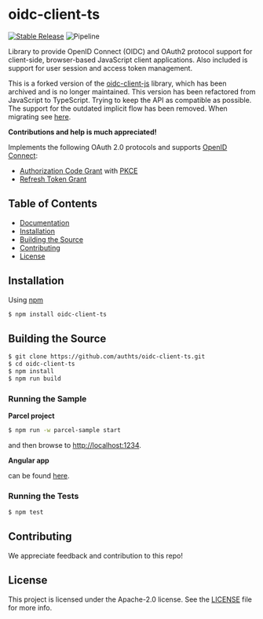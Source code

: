 # oidc-client-ts

[![Stable Release](https://img.shields.io/npm/v/oidc-client-ts.svg)](https://npm.im/oidc-client-ts)
![Pipeline](https://github.com/authts/oidc-client-ts/workflows/Release/badge.svg)

Library to provide OpenID Connect (OIDC) and OAuth2 protocol support for client-side, browser-based JavaScript client
applications. Also included is support for user session and access token management.

This is a forked version of the [oidc-client-js](https://github.com/IdentityModel/oidc-client-js) library, which has
been archived and is no longer maintained. This version has been refactored from JavaScript to TypeScript. Trying to keep the API as compatible as possible. The support for the outdated implicit flow has been removed. When migrating see [here](docs/migration.md).

**Contributions and help is much appreciated!**

Implements the following OAuth 2.0 protocols and supports [OpenID Connect](https://openid.net/specs/openid-connect-core-1_0.html):
- [Authorization Code Grant](https://oauth.net/2/grant-types/authorization-code/) with [PKCE](https://oauth.net/2/pkce/)
- [Refresh Token Grant](https://oauth.net/2/grant-types/refresh-token/)


## Table of Contents

- [Documentation](https://authts.github.io/oidc-client-ts/)
- [Installation](#installation)
- [Building the Source](#building-the-source)
- [Contributing](#contributing)
- [License](#license)


## Installation

Using [npm](https://npmjs.org/)

```sh
$ npm install oidc-client-ts
```


## Building the Source

```sh
$ git clone https://github.com/authts/oidc-client-ts.git
$ cd oidc-client-ts
$ npm install
$ npm run build
```

### Running the Sample

**Parcel project**

```sh
$ npm run -w parcel-sample start
```

and then browse to [http://localhost:1234](http://localhost:1234).

**Angular app**

can be found [here](https://github.com/authts/sample-angular-oidc-client-ts).

### Running the Tests

```sh
$ npm test
```


## Contributing

We appreciate feedback and contribution to this repo!


## License

This project is licensed under the Apache-2.0 license. See the [LICENSE](https://github.com/authts/oidc-client-ts/blob/main/LICENSE) file for more info.
